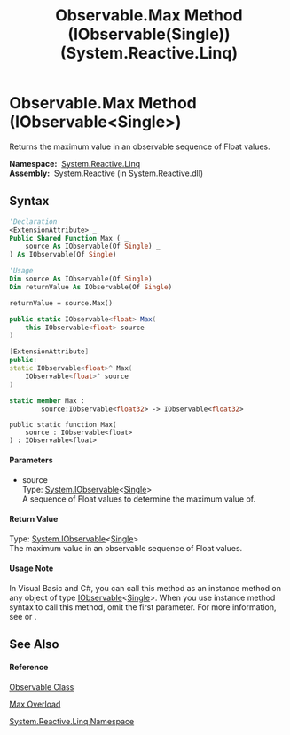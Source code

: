 ﻿---
title: Observable.Max Method (IObservable(Single)) (System.Reactive.Linq)
TOCTitle: Max Method (IObservable(Single))
ms:assetid: M:System.Reactive.Linq.Observable.Max(System.IObservable{System.Single})
ms:mtpsurl: https://msdn.microsoft.com/en-us/library/system.reactive.linq.observable.max(v=VS.103)
ms:contentKeyID: 36069682
ms.date: 06/28/2011
mtps_version: v=VS.103
dev_langs:
- vb
- csharp
- c++
- fsharp
- jscript
---

# Observable.Max Method (IObservable\<Single\>)

Returns the maximum value in an observable sequence of Float values.

**Namespace:**  [System.Reactive.Linq](hh211929\(v=vs.103\).md)  
**Assembly:**  System.Reactive (in System.Reactive.dll)

## Syntax

``` vb
'Declaration
<ExtensionAttribute> _
Public Shared Function Max ( _
    source As IObservable(Of Single) _
) As IObservable(Of Single)
```

``` vb
'Usage
Dim source As IObservable(Of Single)
Dim returnValue As IObservable(Of Single)

returnValue = source.Max()
```

``` csharp
public static IObservable<float> Max(
    this IObservable<float> source
)
```

``` c++
[ExtensionAttribute]
public:
static IObservable<float>^ Max(
    IObservable<float>^ source
)
```

``` fsharp
static member Max : 
        source:IObservable<float32> -> IObservable<float32> 
```

``` jscript
public static function Max(
    source : IObservable<float>
) : IObservable<float>
```

#### Parameters

  - source  
    Type: [System.IObservable](https://msdn.microsoft.com/en-us/library/Dd990377)\<[Single](https://msdn.microsoft.com/en-us/library/3www918f)\>  
    A sequence of Float values to determine the maximum value of.  

#### Return Value

Type: [System.IObservable](https://msdn.microsoft.com/en-us/library/Dd990377)\<[Single](https://msdn.microsoft.com/en-us/library/3www918f)\>  
The maximum value in an observable sequence of Float values.  

#### Usage Note

In Visual Basic and C\#, you can call this method as an instance method on any object of type [IObservable](https://msdn.microsoft.com/en-us/library/Dd990377)\<[Single](https://msdn.microsoft.com/en-us/library/3www918f)\>. When you use instance method syntax to call this method, omit the first parameter. For more information, see [](https://msdn.microsoft.com/en-us/library/Bb384936) or [](https://msdn.microsoft.com/en-us/library/Bb383977).

## See Also

#### Reference

[Observable Class](hh244252\(v=vs.103\).md)

[Max Overload](hh229774\(v=vs.103\).md)

[System.Reactive.Linq Namespace](hh211929\(v=vs.103\).md)

